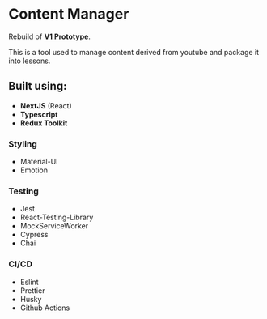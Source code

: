# Content Manager

Rebuild of **[V1 Prototype](https://secret-cognito-parakeet.herokuapp.com/login)**.

This is a tool used to manage content derived from youtube and package it into lessons.

## Built using:

- **NextJS** (React)
- **Typescript**
- **Redux Toolkit**

### Styling

- Material-UI
- Emotion

### Testing

- Jest
- React-Testing-Library
- MockServiceWorker
- Cypress
- Chai

### CI/CD

- Eslint
- Prettier
- Husky
- Github Actions

